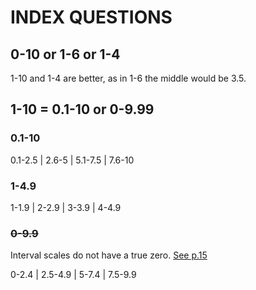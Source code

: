 # INDEX QUESTIONS

## 0-10 or 1-6 or 1-4
1-10 and 1-4 are better, as in 1-6 the middle would be 3.5.


## 1-10 = 0.1-10 or 0-9.99

### 0.1-10
0.1-2.5 | 2.6-5 | 5.1-7.5 | 7.6-10

### 1-4.9
1-1.9 | 2-2.9 | 3-3.9 | 4-4.9 


### <strike>0-9.9</strike>
Interval scales do not have a true zero. [See p.15](https://www.sagepub.com/sites/default/files/upm-binaries/40006_Chapter1.pdf)

0-2.4 | 2.5-4.9 | 5-7.4 | 7.5-9.9


